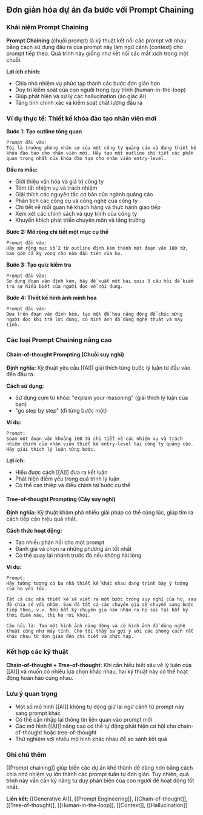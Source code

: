 ## Đơn giản hóa dự án đa bước với Prompt Chaining

### Khái niệm Prompt Chaining

**Prompt Chaining** (chuỗi prompt) là kỹ thuật kết nối các prompt với nhau bằng cách sử dụng đầu ra của prompt này làm ngữ cảnh (context) cho prompt tiếp theo. Quá trình này giống như kết nối các mắt xích trong một chuỗi.

**Lợi ích chính:**

- Chia nhỏ nhiệm vụ phức tạp thành các bước đơn giản hơn
- Duy trì kiểm soát của con người trong quy trình (human-in-the-loop)
- Giúp phát hiện và xử lý các hallucination (ảo giác AI)
- Tăng tính chính xác và kiểm soát chất lượng đầu ra


### Ví dụ thực tế: Thiết kế khóa đào tạo nhân viên mới

**Bước 1: Tạo outline tổng quan**

```
Prompt đầu vào:
Tôi là trưởng phòng nhân sự của một công ty quảng cáo và đang thiết kế khóa đào tạo cho nhân viên mới. Hãy tạo một outline chi tiết các phần quan trọng nhất của khóa đào tạo cho nhân viên entry-level.
```

**Đầu ra mẫu:**

- Giới thiệu văn hóa và giá trị công ty
- Tóm tắt nhiệm vụ và trách nhiệm
- Giải thích các nguyên tắc cơ bản của ngành quảng cáo
- Phân tích các công cụ và công nghệ của công ty
- Chi tiết về mối quan hệ khách hàng và thực hành giao tiếp
- Xem xét các chính sách và quy trình của công ty
- Khuyến khích phát triển chuyên môn và tăng trưởng

**Bước 2: Mở rộng chi tiết một mục cụ thể**

```
Prompt đầu vào:
Hãy mở rộng mục số 2 từ outline đính kèm thành một đoạn văn 100 từ, bao gồm cả kỳ vọng cho năm đầu tiên của họ.
```

**Bước 3: Tạo quiz kiểm tra**

```
Prompt đầu vào:
Sử dụng đoạn văn đính kèm, hãy đề xuất một bài quiz 3 câu hỏi để kiểm tra sự hiểu biết của người đọc về nội dung.
```

**Bước 4: Thiết kế hình ảnh minh họa**

```
Prompt đầu vào:
Dựa trên đoạn văn đính kèm, tạo một đồ họa năng động để chúc mừng người đọc khi trả lời đúng, có hình ảnh đồ dùng nghệ thuật và máy tính.
```


### Các loại Prompt Chaining nâng cao

#### Chain-of-thought Prompting (Chuỗi suy nghĩ)

**Định nghĩa:** Kỹ thuật yêu cầu [[AI]] giải thích từng bước lý luận từ đầu vào đến đầu ra.

**Cách sử dụng:**

- Sử dụng cụm từ khóa: "explain your reasoning" (giải thích lý luận của bạn)
- "go step by step" (đi từng bước một)

**Ví dụ:**

```
Prompt:
Soạn một đoạn văn khoảng 100 từ chi tiết về các nhiệm vụ và trách nhiệm chính của nhân viên thiết kế entry-level tại công ty quảng cáo. Hãy giải thích lý luận từng bước.
```

**Lợi ích:**

- Hiểu được cách [[AI]] đưa ra kết luận
- Phát hiện điểm yếu trong quá trình lý luận
- Có thể can thiệp và điều chỉnh tại bước cụ thể


#### Tree-of-thought Prompting (Cây suy nghĩ)

**Định nghĩa:** Kỹ thuật khám phá nhiều giải pháp có thể cùng lúc, giúp tìm ra cách tiếp cận hiệu quả nhất.

**Cách thức hoạt động:**

- Tạo nhiều phản hồi cho một prompt
- Đánh giá và chọn ra những phương án tốt nhất
- Có thể quay lại nhánh trước đó nếu không hài lòng

**Ví dụ:**

```
Prompt:
Hãy tưởng tượng có ba nhà thiết kế khác nhau đang trình bày ý tưởng của họ với tôi.

Tất cả các nhà thiết kế sẽ viết ra một bước trong suy nghĩ của họ, sau đó chia sẻ với nhóm. Sau đó tất cả các chuyên gia sẽ chuyển sang bước tiếp theo, v.v. Nếu bất kỳ chuyên gia nào nhận ra họ sai tại bất kỳ thời điểm nào, thì họ rời khỏi.

Câu hỏi là: Tạo một hình ảnh năng động và có hình ảnh đồ dùng nghệ thuật cũng như máy tính. Cho tôi thấy ba gợi ý với các phong cách rất khác nhau từ đơn giản đến chi tiết và phức tạp.
```


### Kết hợp các kỹ thuật

**Chain-of-thought + Tree-of-thought:** Khi cần hiểu biết sâu về lý luận của [[AI]] và muốn có nhiều lựa chọn khác nhau, hai kỹ thuật này có thể hoạt động hoàn hảo cùng nhau.

### Lưu ý quan trọng

- Một số mô hình [[AI]] không tự động giữ lại ngữ cảnh từ prompt này sang prompt khác
- Có thể cần nhập lại thông tin liên quan vào prompt mới
- Các mô hình [[AI]] nâng cao có thể tự động phát hiện cơ hội cho chain-of-thought hoặc tree-of-thought
- Thử nghiệm với nhiều mô hình khác nhau để so sánh kết quả


### Ghi chú thêm

[[Prompt chaining]] giúp biến các dự án khó thành dễ dàng hơn bằng cách chia nhỏ nhiệm vụ lớn thành các prompt tuần tự đơn giản. Tuy nhiên, quá trình này vẫn cần kỹ năng tư duy phản biện của con người để hoạt động tốt nhất.

**Liên kết:** [[Generative AI]], [[Prompt Engineering]], [[Chain-of-thought]], [[Tree-of-thought]], [[Human-in-the-loop]], [[Context]], [[Hallucination]]


